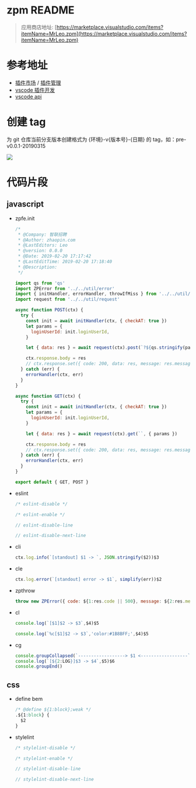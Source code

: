 # zpm README

> 应用商店地址: [https://marketplace.visualstudio.com/items?itemName=MrLeo.zpm](https://marketplace.visualstudio.com/items?itemName=MrLeo.zpm)

# 参考地址

- [插件市场](https://marketplace.visualstudio.com/) / [插件管理](https://marketplace.visualstudio.com/manage)
- [vscode 插件开发](https://xuebin.me/posts/a0508b9c.html)
- [vscode api](https://code.visualstudio.com/api/references/vscode-api)

# 创建 tag

为 git 仓库当前分支版本创建格式为 {环境}-v{版本号}-{日期} 的 tag，如：pre-v0.0.1-20190315

![](https://ws2.sinaimg.cn/large/006tKfTcly1g14herrdizg30so0llgrk.gif)

# 代码片段

## javascript

- zpfe.init

  ```javascript
  /*
   * @Company: 智联招聘
   * @Author: zhaopin.com
   * @LastEditors: Leo
   * @version: 0.0.0
   * @Date: 2019-02-20 17:17:42
   * @LastEditTime: 2019-02-20 17:18:40
   * @Description:
   */

  import qs from 'qs'
  import ZPError from '../../util/error'
  import { initHandler, errorHandler, throwIfMiss } from '../../util/'
  import request from '../../util/request'

  async function POST(ctx) {
    try {
      const init = await initHandler(ctx, { checkAT: true })
      let params = {
        loginUserId: init.loginUserId,
      }

      let { data: res } = await request(ctx).post(`?${qs.stringify(params)}`)

      ctx.response.body = res
      // ctx.response.set({ code: 200, data: res, message: res.message || '成功', taskId: res.taskId || ctx.request.headers.get('x-zp-request-id') })
    } catch (err) {
      errorHandler(ctx, err)
    }
  }

  async function GET(ctx) {
    try {
      const init = await initHandler(ctx, { checkAT: true })
      let params = {
        loginUserId: init.loginUserId,
      }

      let { data: res } = await request(ctx).get(``, { params })

      ctx.response.body = res
      // ctx.response.set({ code: 200, data: res, message: res.message || '成功', taskId: res.taskId || ctx.request.headers.get('x-zp-request-id') })
    } catch (err) {
      errorHandler(ctx, err)
    }
  }

  export default { GET, POST }
  ```

- eslint

  ```javascript
  /* eslint-disable */
  ```

  ```javascript
  /* eslint-enable */
  ```

  ```javascript
  // eslint-disable-line
  ```

  ```javascript
  // eslint-disable-next-line
  ```

- cli

  ```javascript
  ctx.log.info(`[standout] $1 -> `, JSON.stringify($2))$3
  ```

- cle

  ```javascript
  ctx.log.error(`[standout] error -> $1`, simplify(err))$2
  ```

- zpthrow

  ```javascript
  throw new ZPError({ code: ${1:res.code || 500}, message: ${2:res.message || '出错了'}, taskId: ${3:res.taskId || ctx.request.headers.get('x-zp-request-id') ||''} })
  ```

- cl

  ```javascript
  console.log(`[$1]$2 -> $3`,$4)$5
  ```

  ```javascript
  console.log(`%c[$1]$2 -> $3`,'color:#1B8BFF;',$4)$5
  ```

- cg

  ```javascript
  console.groupCollapsed(`------------------> $1 <------------------`)
  console.log(`[${2:LOG}]$3 -> $4`,$5)$6
  console.groupEnd()
  ```

## css

- define bem

  ```css
  /* @define ${1:block};weak */
  .${1:block} {
    $2
  }
  ```

- stylelint

  ```javascript
  /* stylelint-disable */
  ```

  ```javascript
  /* stylelint-enable */
  ```

  ```javascript
  // stylelint-disable-line
  ```

  ```javascript
  // stylelint-disable-next-line
  ```
